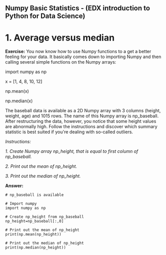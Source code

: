 ## Numpy Basic Statistics - (EDX introduction to Python for Data Science)
# 1. Average versus median
**Exercise:** 
You now know how to use Numpy functions to a get a better feeling for your data. It basically comes down to importing Numpy and then calling several simple functions on the Numpy arrays:

import numpy as np

x = [1, 4, 8, 10, 12]

np.mean(x)

np.median(x)

The baseball data is available as a 2D Numpy array with 3 columns (height, weight, age) and 1015 rows. The name of this Numpy array is np_baseball. After restructuring the data, however, you notice that some height values are abnormally high. Follow the instructions and discover which summary statistic is best suited if you're dealing with so-called outliers.

*Instructions:*

*1. Create Numpy array np_height, that is equal to first column of np_baseball.*

*2. Print out the mean of np_height.*

*3. Print out the median of np_height.*

**Answer:**

```
# np_baseball is available

# Import numpy
import numpy as np

# Create np_height from np_baseball
np_height=np_baseball[:,0]

# Print out the mean of np_height
print(np.mean(np_height))

# Print out the median of np_height
print(np.median(np_height))
```

